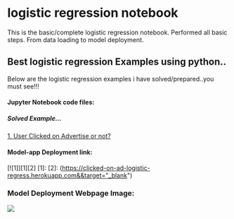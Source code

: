 # logistic regression notebook
 This is the basic/complete logistic regression notebook. Performed all basic steps. From data loading to model deployment.

## Best logistic regression Examples using python..

Below are the logistic regression examples i have solved/prepared..you must see!!!

#### Jupyter Notebook code files:

##### Solved Example...
<a href="https://github.com/ShrikantUppin/2_logistic-regression-notebook/blob/main/clicked%20on%20Ad%20.ipynb/" target="_blank">1. User Clicked on Advertise or not?</a>

#### Model-app Deployment link:


[![1]][1][2]
[1]:
[2]: (https://clicked-on-ad-logistic-regress.herokuapp.com&&target="_blank")




### Model Deployment Webpage Image:

![](https://github.com/ShrikantUppin/Logistic-Regression-Complete-Notebook/blob/main/streamlit.png?raw=true)

